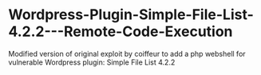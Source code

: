 # Wordpress-Plugin-Simple-File-List-4.2.2---Remote-Code-Execution
Modified version of original exploit by coiffeur to add a php webshell for vulnerable Wordpress plugin: Simple File List 4.2.2
